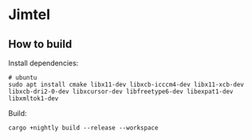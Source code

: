 # Jimtel

## How to build
Install dependencies:

```
# ubuntu
sudo apt install cmake libx11-dev libxcb-icccm4-dev libx11-xcb-dev libxcb-dri2-0-dev libxcursor-dev libfreetype6-dev libexpat1-dev libxmltok1-dev
```

Build:

```
cargo +nightly build --release --workspace
```
